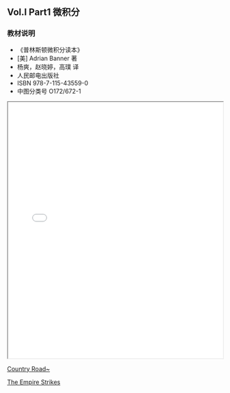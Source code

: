 ## Vol.I Part1 微积分

### 教材说明

- 《普林斯顿微积分读本》
- [美] Adrian Banner 著
- 杨爽，赵晓婷，高璞 译
- 人民邮电出版社
- ISBN 978-7-115-43559-0
- 中图分类号 O172/672-1



<iframe src="/misc/I.1.pdf" width="100%" height="600"></iframe>









[Country Road~](/readme.md)

[The Empire Strikes](./Vol.I.md)

## 









